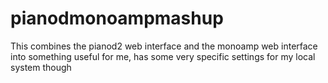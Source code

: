 # pianodmonoampmashup

This combines the pianod2 web interface and the monoamp web interface into something useful for me, has some very specific settings for my local system though
